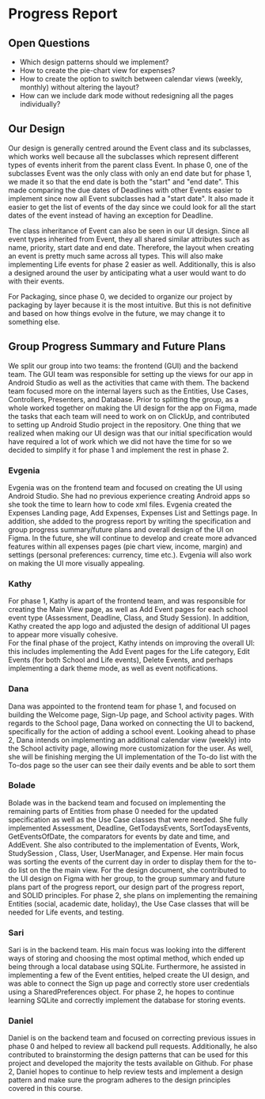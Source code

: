 # Progress Report
## Open Questions
+ Which design patterns should we implement?
+ How to create the pie-chart view for expenses?
+ How to create the option to switch between calendar views (weekly, monthly) without altering the layout?
+ How can we include dark mode without redesigning all the pages individually?

## Our Design
Our design is generally centred around the Event class and its subclasses, which works well because all the subclasses which represent different types of events inherit from the parent class Event. In phase 0, one of the subclasses Event was the only class with only an end date but for phase 1, we made it so that the end date is both the "start" and "end date". This made comparing the due dates of Deadlines with other Events easier to implement since now all Event subclasses had a "start date". It also made it easier to get the list of events of the day since we could look for all the start dates of the event instead of having an exception for Deadline.

The class inheritance of Event can also be seen in our UI design. Since all event types inherited from Event, they all shared similar attributes such as name, priority, start date and end date. Therefore, the layout when creating an event is pretty much same across all types. This will also make implementing Life events for phase 2 easier as well. Additionally, this is also a designed around the user by anticipating what a user would want to do with their events.

For Packaging, since phase 0, we decided to organize our project by packaging by layer because it is the most intuitive. But this is not definitive and based on how things evolve in the future, we may change it to something else.


## Group Progress Summary and Future Plans
We split our group into two teams: the frontend (GUI) and the backend team. The GUI team was responsible for setting up the views for our app in Android Studio as well as the activities that came with them. The backend team focused more on the internal layers such as the Entities, Use Cases, Controllers, Presenters, and Database. Prior to splitting the group, as a whole worked together on making the UI design for the app on Figma, made the tasks that each team will need to work on on ClickUp, and contributed to setting up Android Studio project in the repository. One thing that we realized when making our UI design was that our initial specification would have required a lot of work which we did not have the time for so we decided to simplify it for phase 1 and implement the rest in phase 2.

###  Evgenia
Evgenia was on the frontend team and focused on creating the UI using Android Studio. She had no previous experience creating Android apps so she took the time to learn how to code xml files. Evgenia created the Expenses Landing page, Add Expenses, Expenses List and Settings page. In addition, she added to the progress report by writing the specification and group progress summary/future plans and overall design of the UI on Figma. In the future, she will continue to develop and create more advanced features within all expenses pages (pie chart view, income, margin) and settings (personal preferences: currency, time etc.). Evgenia will also work on making the UI more visually appealing.

### Kathy
For phase 1, Kathy is apart of the frontend team, and was responsible for creating the Main View page, as well as Add Event pages for each school event type (Assessment, Deadline, Class, and Study Session). In addition, Kathy created the app logo and adjusted the design of additional UI pages to appear more visually cohesive.  
For the final phase of the project, Kathy intends on improving the overall UI: this includes  implementing the Add Event pages for the Life category, Edit Events (for both School and Life events), Delete Events, and perhaps implementing a dark theme mode, as well as event notifications.

### Dana
Dana was appointed to the frontend team for phase 1, and focused on building the Welcome page, Sign-Up page, and School activity pages. With regards to the School page, Dana worked on connecting the UI to backend, specifically for the action of adding a school event.
Looking ahead to phase 2, Dana intends on implementing an additional calendar view (weekly) into the School activity page, allowing more customization for the user. As well, she will be finishing merging the UI implementation of the To-do list with the To-dos page so the user can see their daily events and be able to sort them

### Bolade
Bolade was in the backend team and focused on implementing the remaining parts of Entities from phase 0 needed for the updated specification as well as the Use Case classes that were needed. She fully implemented Assessment, Deadline, GetTodaysEvents, SortTodaysEvents, GetEventsOfDate, the comparators for events by date and time, and AddEvent. She also contributed to the implementation of Events, Work, StudySession , Class, User, UserManager, and Expense. Her main focus was sorting the events of the current day in order to display them for the to-do list on the the main view. For the design document, she contributed to the UI design on Figma with her group, to the group summary and future plans part of the progress report, our design part of the progress report, and SOLID principles. For phase 2, she plans on implementing the remaining Entities (social, academic date, holiday), the Use Case classes that will be needed for Life events, and testing.

### Sari
Sari is in the backend team. His main focus was looking into the different ways of storing and choosing the most optimal method, which ended up being through a local database using SQLite. Furthermore, he assisted in implementing a few of the Event entities, helped create the UI design, and was able to connect the Sign up page and correctly store user credentials using a SharedPreferences object. For phase 2, he hopes to continue learning SQLite and correctly implement the database for storing events.

### Daniel
Daniel is on the backend team and focused on correcting previous issues in phase 0 and helped to review all backend pull requests. Additionally, he also contributed to brainstorming the design patterns that can be used for this project and developed the majority the tests available on Github. For phase 2, Daniel hopes to continue to help review tests and implement a design pattern and make sure the program adheres to the design principles covered in this course.
